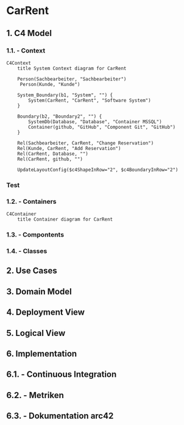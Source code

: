 # CarRent

## 1. C4 Model

### 1.1. - Context
```mermaid
C4Context
    title System Context diagram for CarRent

    Person(Sachbearbeiter, "Sachbearbeiter")
     Person(Kunde, "Kunde")

    System_Boundary(b1, "System", "") {
        System(CarRent, "CarRent", "Software System")
    }

    Boundary(b2, "Boundary2", "") {
        SystemDb(Database, "Database", "Container MSSQL")
        Container(github, "GitHub", "Component Git", "GitHub")
    }

    Rel(Sachbearbeiter, CarRent, "Change Reservation")
    Rel(Kunde, CarRent, "Add Reservation")
    Rel(CarRent, Database, "")
    Rel(CarRent, github, "")

    UpdateLayoutConfig($c4ShapeInRow="2", $c4BoundaryInRow="2")
```

### Test

### 1.2. - Containers
```mermaid
C4Container
    title Container diagram for CarRent

```

### 1.3. - Compontents

### 1.4. - Classes

## 2. Use Cases

## 3. Domain Model

## 4. Deployment View

## 5. Logical View

## 6. Implementation 

## 6.1. - Continuous Integration 

## 6.2. - Metriken

## 6.3. - Dokumentation arc42